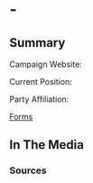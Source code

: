# <NAME> - <TARGET OFFICE>

## Summary


Campaign Website:

Current Position:

Party Affiliation:

[Forms]()


## In The Media

### Sources
